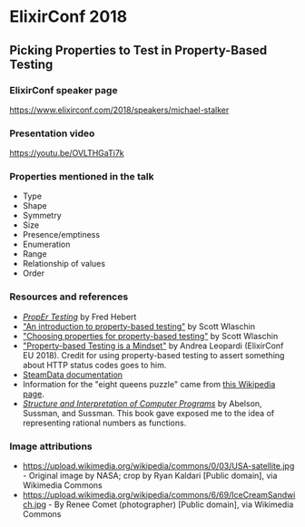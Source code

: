 # ElixirConf 2018

## Picking Properties to Test in Property-Based Testing

### ElixirConf speaker page
https://www.elixirconf.com/2018/speakers/michael-stalker

### Presentation video
https://youtu.be/OVLTHGaTi7k

### Properties mentioned in the talk
* Type
* Shape
* Symmetry
* Size
* Presence/emptiness
* Enumeration
* Range
* Relationship of values
* Order

### Resources and references
* [_PropEr Testing_](http://propertesting.com/toc.html) by Fred Hebert
* ["An introduction to property-based testing"](https://fsharpforfunandprofit.com/posts/property-based-testing/) by Scott Wlaschin
* ["Choosing properties for property-based testing"](https://fsharpforfunandprofit.com/posts/property-based-testing-2/) by Scott Wlaschin
* ["Property-based Testing is a Mindset"](https://www.youtube.com/watch?v=p84DMv8TQuo) by Andrea Leopardi (ElixirConf EU 2018). Credit for using property-based testing to assert something about HTTP status codes goes to him.
* [SteamData documentation](https://hexdocs.pm/stream_data/StreamData.html)
* Information for the "eight queens puzzle" came from [this Wikipedia page](https://en.wikipedia.org/wiki/Eight_queens_puzzle).
* [_Structure and Interpretation of Computer Programs_](https://mitpress.mit.edu/sites/default/files/sicp/index.html) by Abelson, Sussman, and Sussman. This book gave exposed me to the idea of representing rational numbers as functions.

### Image attributions
* https://upload.wikimedia.org/wikipedia/commons/0/03/USA-satellite.jpg - Original image by NASA; crop by Ryan Kaldari [Public domain], via Wikimedia Commons
* https://upload.wikimedia.org/wikipedia/commons/6/69/IceCreamSandwich.jpg - By Renee Comet (photographer) [Public domain], via Wikimedia Commons
